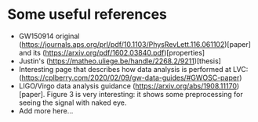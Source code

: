 # Some useful references

* GW150914 original (https://journals.aps.org/prl/pdf/10.1103/PhysRevLett.116.061102)[paper] and its (https://arxiv.org/pdf/1602.03840.pdf)[properties]
* Justin's (https://matheo.uliege.be/handle/2268.2/9211)[thesis]
* Interesting page that describes how data analysis is performed at LVC: (https://cplberry.com/2020/02/09/gw-data-guides/#GWOSC-paper)
* LIGO/Virgo data analysis guidance (https://arxiv.org/abs/1908.11170)[paper]. Figure 3 is very interesting: it shows some preprocessing for seeing the signal with naked eye.
* Add more here...
